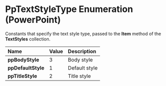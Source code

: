 
# PpTextStyleType Enumeration (PowerPoint)

Constants that specify the text style type, passed to the  **Item** method of the **TextStyles** collection.



|**Name**|**Value**|**Description**|
|:-----|:-----|:-----|
| **ppBodyStyle**|3|Body style|
| **ppDefaultStyle**|1|Default style|
| **ppTitleStyle**|2|Title style|

